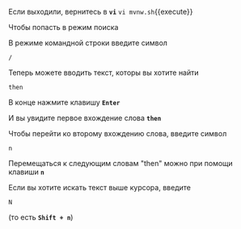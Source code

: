Если выходили, вернитесь в **`vi`**
`vi mvnw.sh`{{execute}}

Чтобы попасть в режим поиска

В режиме командной строки введите символ

```text
/
```

Теперь можете вводить текст, которы вы хотите найти

```text
then
```

В конце нажмите клавишу **`Enter`**

И вы увидите первое вхождение слова **`then`**

Чтобы перейти ко второму вхождению слова, введите символ

```text
n
```

Перемещаться к следующим словам "then" можно при помощи клавиши **`n`**

Если вы хотите искать текст выше курсора, введите

```text
N
```

(то есть **`Shift + n`**)